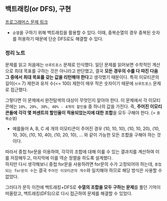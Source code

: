 ## 백트래킹(or DFS), 구현

[프로그래머스 문제 링크](https://school.programmers.co.kr/learn/courses/30/lessons/150368)

- `순열`을 구하기 위해 백트래킹을 활용할 수 있다. 이때, 중복순열의 경우 중복된 숫자를 허용하기 때문에 단순 DFS로도 해결할 수 있다.

### 정리 노트

문제를 읽고 처음에는 `브루트포스` 문제로 인식했다. 일단 문제를 읽어보면 수학적인 계산으로 최대 목표를 구하는 것은 아니라고 판단했고, 결국 **모든 경우의 수를 다 따진 다음 그 중에서 최대 목표를 갖는 값을 리턴해야 한다**고 생각했기 때문이다. 특히 이모티콘의 길이(<= 7) 제한과 유저 수(<= 100) 제한이 매우 작은 숫자이기 때문에 `브루트포스` 문제로 접근했다.

그렇다면 이 문제에서 완전탐색의 대상이 무엇인지 알아야 한다. 이 문제에서 각 이모티콘에는 `10%, 20%, 30%, 40% - 4개의 할인율` 중 하나의 값을 가진다. 즉, **주어진 이모티콘들에 각각 몇 퍼센트의 할인율이 적용되었는지에 대한 조합**을 모두 구해야 한다. (= `중복순열`)

- 예를들어 A, B, C 세 개의 이모티콘이 주어진 경우 (10, 10, 10), (10, 10, 20), (10, 10, 30), (10, 10, 40), (10, 20, 10), ... 와 같이 가능한 모든 조합을 구해야 하는 것이다.

따라서 중첩 for문을 이용하여, 각각의 조합에 대해 이룰 수 있는 결과치를 계산하여 이를 저장해두고, 마지막에 이를 역순 정렬을 하도록 설계했다.  
하지만 다시 생각해보니 중첩 for문을 사용하려면 for문의 수가 고정되어야 하는데, `중첩되는 for문의 수`는 결국 `주어진 이모티콘의 개수`와 일치해야 하므로 해당 방식은 사용할 수 없었다.

그러다가 문득 이전에 백트래킹+DFS로 **수열의 조합을 모두 구하는 문제**를 풀던 기억이 떠올랐고, 백트래킹(DFS)으로 다시 접근하여 문제를 해결할 수 있었다.
